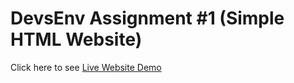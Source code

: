 # DevsEnv Assignment #1 (Simple HTML Website)

Click here to see [Live Website Demo](https://fahadchy24.github.io/devsenv-assaignment1-html/)
